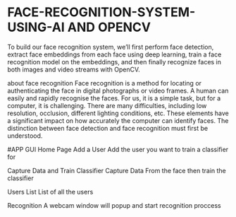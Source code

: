 # FACE-RECOGNITION-SYSTEM-USING-AI AND OPENCV
To build our face recognition system, we’ll first perform face detection, extract face embeddings from each face using deep learning, train a face recognition model on the embeddings, and then finally recognize faces in both images and video streams with OpenCV.

about face recognition 
Face recognition is a method for locating or authenticating the face in digital photographs or video frames. A human can easily and rapidly recognise the faces. For us, it is a simple task, but for a computer, it is challenging. There are many difficulties, including low resolution, occlusion, different lighting conditions, etc. These elements have a significant impact on how accurately the computer can identify faces. The distinction between face detection and face recognition must first be understood.

#APP GUI
Home Page
Add a User
Add the user you want to train a classifier for

Capture Data and Train Classifier
Capture Data From the face then train the classifier

Users List
List of all the users

Recognition
A webcam window will popup and start recognition proccess
